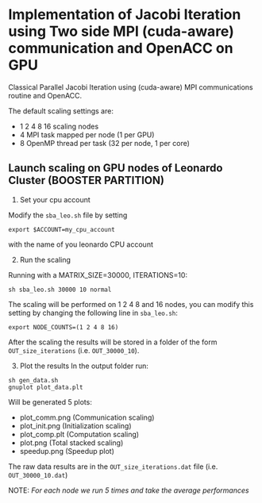 # Implementation of Jacobi Iteration using Two side MPI (cuda-aware) communication and OpenACC on GPU

Classical Parallel Jacobi Iteration using (cuda-aware) MPI communications routine and OpenACC.

The default scaling settings are:
- 1 2 4 8 16 scaling nodes
- 4 MPI task mapped per node (1 per GPU)
- 8 OpenMP thread per task (32 per node, 1 per core)


## Launch scaling on GPU nodes of Leonardo Cluster (BOOSTER PARTITION)

1) Set your cpu account

Modify the `sba_leo.sh` file by setting 
```
export $ACCOUNT=my_cpu_account
```
with the name of you leonardo CPU account

2) Run the scaling

Running with a MATRIX_SIZE=30000, ITERATIONS=10:
```
sh sba_leo.sh 30000 10 normal
```

The scaling will be performed on 1 2 4 8 and 16 nodes, you can modify this setting by changing the following line in `sba_leo.sh`:
```
export NODE_COUNTS=(1 2 4 8 16)
```

After the scaling the results will be stored in a folder of the form `OUT_size_iterations` (i.e. `OUT_30000_10`).

3) Plot the results
In the output folder run:
  ```
  sh gen_data.sh
  gnuplot plot_data.plt
  ```
Will be generated 5 plots:
- plot_comm.png (Communication scaling)
- plot_init.png (Initialization scaling)
- plot_comp.plt (Computation scaling)
- plot.png (Total stacked scaling)
- speedup.png (Speedup plot)

The raw data results are in the `OUT_size_iterations.dat` file (i.e. `OUT_30000_10.dat`)

NOTE: *For each node we run 5 times and take the average performances*
